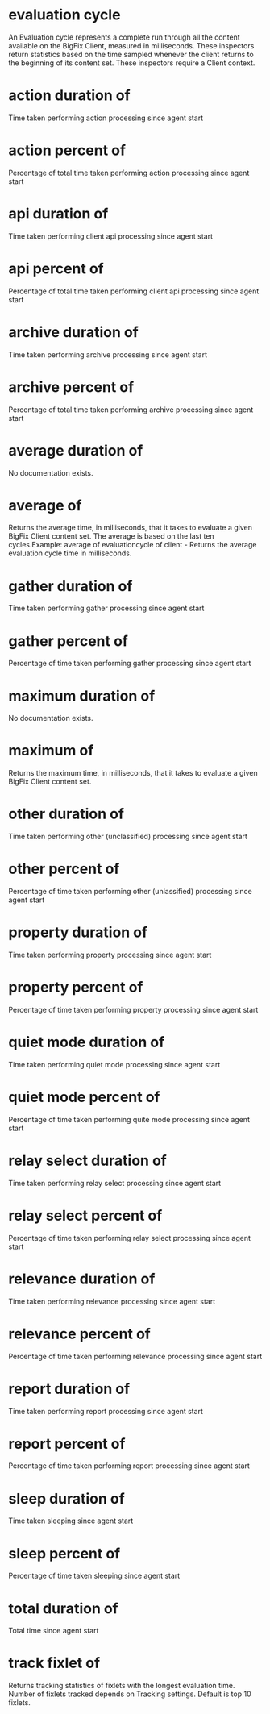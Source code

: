 # evaluation cycle

An Evaluation cycle represents a complete run through all the content available on the BigFix Client, measured in milliseconds. These inspectors return statistics based on the time sampled whenever the client returns to the beginning of its content set. These inspectors require a Client context.

# action duration of <evaluation cycle>

Time taken performing action processing since agent start

# action percent of <evaluation cycle>

Percentage of total time taken performing action processing since agent start

# api duration of <evaluation cycle>

Time taken performing client api processing since agent start

# api percent of <evaluation cycle>

Percentage of total time taken performing client api processing since agent start

# archive duration of <evaluation cycle>

Time taken performing archive processing since agent start

# archive percent of <evaluation cycle>

Percentage of total time taken performing archive processing since agent start

# average duration of <evaluation cycle>

No documentation exists.

# average of <evaluation cycle>

Returns the average time, in milliseconds, that it takes to evaluate a given BigFix Client content set. The average is based on the last ten cycles.Example: average of evaluationcycle of client - Returns the average evaluation cycle time in milliseconds.

# gather duration of <evaluation cycle>

Time taken performing gather processing since agent start

# gather percent of <evaluation cycle>

Percentage of time taken performing gather processing since agent start

# maximum duration of <evaluation cycle>

No documentation exists.

# maximum of <evaluation cycle>

Returns the maximum time, in milliseconds, that it takes to evaluate a given BigFix Client content set.

# other duration of <evaluation cycle>

Time taken performing other (unclassified) processing since agent start

# other percent of <evaluation cycle>

Percentage of time taken performing other (unlassified) processing since agent start

# property duration of <evaluation cycle>

Time taken performing property processing since agent start

# property percent of <evaluation cycle>

Percentage of time taken performing property processing since agent start

# quiet mode duration of <evaluation cycle>

Time taken performing quiet mode processing since agent start

# quiet mode percent of <evaluation cycle>

Percentage of time taken performing quite mode processing since agent start

# relay select duration of <evaluation cycle>

Time taken performing relay select processing since agent start

# relay select percent of <evaluation cycle>

Percentage of time taken performing relay select processing since agent start

# relevance duration of <evaluation cycle>

Time taken performing relevance processing since agent start

# relevance percent of <evaluation cycle>

Percentage of time taken performing relevance processing since agent start

# report duration of <evaluation cycle>

Time taken performing report processing since agent start

# report percent of <evaluation cycle>

Percentage of time taken performing report processing since agent start

# sleep duration of <evaluation cycle>

Time taken sleeping since agent start

# sleep percent of <evaluation cycle>

Percentage of time taken sleeping since agent start

# total duration of <evaluation cycle>

Total time since agent start

# track fixlet of <evaluation cycle>

Returns tracking statistics of fixlets with the longest evaluation time. Number of fixlets tracked depends on Tracking settings. Default is top 10 fixlets.
